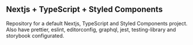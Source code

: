 ## Nextjs + TypeScript + Styled Components

Repository for a default Nextjs, TypeScript and Styled Components project. Also have prettier, eslint, editorconfig, graphql, jest, testing-library and storybook configurated.
